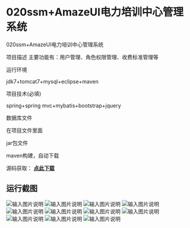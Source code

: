 # 020ssm+AmazeUI电力培训中心管理系统
020ssm+AmazeUI电力培训中心管理系统


项目描述
主要功能有：用户管理、角色权限管理、收费标准管理等

运行环境

jdk7+tomcat7+mysql+eclipse+maven

项目技术(必填)

spring+spring mvc+mybatis+bootstrap+jquery

数据库文件

在项目文件里面

jar包文件

maven构建，自动下载

源码获取： [**点此下载** ](http://www.shuyue.fun/index.php?type=productinfo&id=123)

## 运行截图

![输入图片说明](https://images.gitee.com/uploads/images/2021/0316/212557_abdbcbd5_863230.png "屏幕截图.png")
![输入图片说明](https://images.gitee.com/uploads/images/2021/0316/212610_70551379_863230.png "屏幕截图.png")
![输入图片说明](https://images.gitee.com/uploads/images/2021/0316/212621_e7716d2b_863230.png "屏幕截图.png")
![输入图片说明](https://images.gitee.com/uploads/images/2021/0316/212632_556e6e24_863230.png "屏幕截图.png")
![输入图片说明](https://images.gitee.com/uploads/images/2021/0316/212642_86134025_863230.png "屏幕截图.png")
![输入图片说明](https://images.gitee.com/uploads/images/2021/0316/212704_fd8dd5ee_863230.png "屏幕截图.png")
![输入图片说明](https://images.gitee.com/uploads/images/2021/0316/212715_47f7b1ae_863230.png "屏幕截图.png")
![输入图片说明](https://images.gitee.com/uploads/images/2021/0316/212725_d17e4d97_863230.png "屏幕截图.png")
![输入图片说明](https://images.gitee.com/uploads/images/2021/0316/212736_a38c749b_863230.png "屏幕截图.png")
![输入图片说明](https://images.gitee.com/uploads/images/2021/0316/212747_acfb9fb2_863230.png "屏幕截图.png")
![输入图片说明](https://images.gitee.com/uploads/images/2021/0316/212801_c848030f_863230.png "屏幕截图.png")
